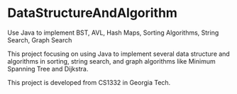 # DataStructureAndAlgorithm
Use Java to implement BST, AVL, Hash Maps, Sorting Algorithms, String Search, Graph Search

This project focusing on using Java to implement several data structure and algorithms in sorting, string search, and graph algorithms like Minimum Spanning Tree and Dijkstra.

This project is developed from CS1332 in Georgia Tech.
